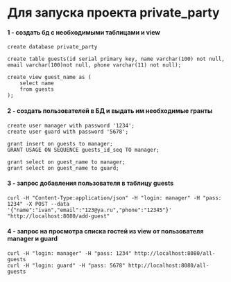 # Для запуска проекта private_party
#### 1 - создать бд с необходимыми таблицами и view
```
create database private_party

create table guests(id serial primary key, name varchar(100) not null, email varchar(100)not null, phone varchar(11) not null);

create view guest_name as (
	select name
	from guests
);
```
#### 2 - создать пользователей в БД и выдать им необходимые гранты
```
create user manager with password '1234';
create user guard with password '5678';

grant insert on guests to manager;
GRANT USAGE ON SEQUENCE guests_id_seq TO manager;

grant select on guest_name to manager;
grant select on guest_name to guard;
```
#### 3 - запрос добавления пользователя в таблицу guests
```
curl -H "Content-Type:application/json" -H "login: manager" -H "pass: 1234" -X POST --data '{"name":"ivan","email":"123@ya.ru","phone":"12345"}' "http://localhost:8080/add-guest"
```
#### 4 - запрос на просмотра списка гостей из view от пользователя manager и guard
```
curl -H "login: manager" -H "pass: 1234" http://localhost:8080/all-guests
curl -H "login: guard" -H "pass: 5678" http://localhost:8080/all-guests
```
